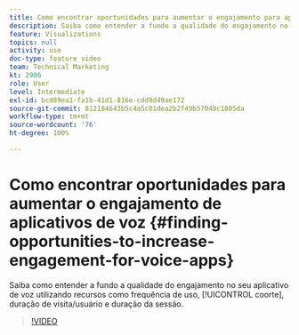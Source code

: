 ```yaml
---
title: Como encontrar oportunidades para aumentar o engajamento para aplicativos de voz
description: Saiba como entender a fundo a qualidade do engajamento no seu aplicativo de voz utilizando recursos como frequência de uso, coorte, duração de visita/usuário e duração da sessão.
feature: Visualizations
topics: null
activity: use
doc-type: feature video
team: Technical Marketing
kt: 2906
role: User
level: Intermediate
exl-id: bcd89ea1-fa1b-41d1-816e-cdd9d49ae172
source-git-commit: 812184643b5c4a5c01dea2b2f49b57049c1805da
workflow-type: tm+mt
source-wordcount: '76'
ht-degree: 100%

---
```


# Como encontrar oportunidades para aumentar o engajamento de aplicativos de voz {#finding-opportunities-to-increase-engagement-for-voice-apps}

Saiba como entender a fundo a qualidade do engajamento no seu aplicativo de voz utilizando recursos como frequência de uso, [!UICONTROL coorte], duração de visita/usuário e duração da sessão.

>[!VIDEO](https://video.tv.adobe.com/v/27223/?quality=12&learn=on)
